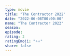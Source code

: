 ```yaml
---
type: movie
title: "The Contractor 2022"
date: "2022-06-08T00:00:00"
name: "The Contractor 2022"
season:
episode:
rating: 2
ratingEmoji: "⭐️⭐️"
share: false
---
```

